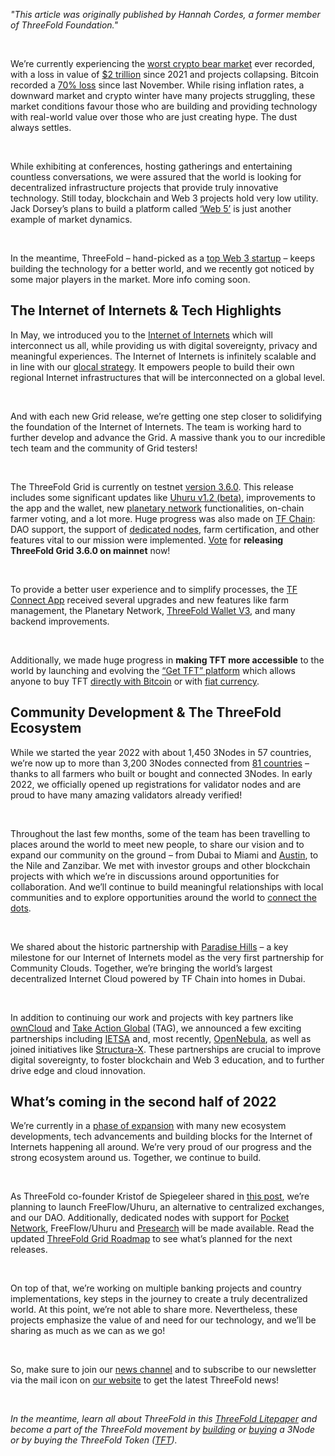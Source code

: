 *"This article was originally published by Hannah Cordes, a former member of ThreeFold Foundation."*

<br>

We’re currently experiencing the [worst crypto bear market](https://cointelegraph.com/news/2022-bear-market-has-been-the-worst-on-record-glassnode) ever recorded, with a loss in value of [$2 trillion](https://www.cnbc.com/2022/07/14/why-the-2022-crypto-winter-is-unlike-previous-bear-markets.html) since 2021 and projects collapsing. Bitcoin recorded a [70% loss](https://www.cnbc.com/2022/07/14/why-the-2022-crypto-winter-is-unlike-previous-bear-markets.html) since last November. While rising inflation rates, a downward market and crypto winter have many projects struggling, these market conditions favour those who are building and providing technology with real-world value over those who are just creating hype. The dust always settles.

<br/>

While exhibiting at conferences, hosting gatherings and entertaining countless conversations, we were assured that the world is looking for decentralized infrastructure projects that provide truly innovative technology. Still today, blockchain and Web 3 projects hold very low utility. Jack Dorsey’s plans to build a platform called [‘Web 5’](https://cryptopotato.com/jack-dorsey-snubs-web-3-for-all-new-web-5-platform/) is just another example of market dynamics.

<br/>

In the meantime, ThreeFold – hand-picked as a [top Web 3 startup](https://www.startus-insights.com/innovators-guide/web3-startups/) – keeps building the technology for a better world, and we recently got noticed by some major players in the market. More info coming soon.

## The Internet of Internets & Tech Highlights

In May, we introduced you to the [Internet of Internets](https://threefold.io/blog/internet_of_internets/) which will interconnect us all, while providing us with digital sovereignty, privacy and meaningful experiences. The Internet of Internets is infinitely scalable and in line with our [glocal strategy](https://threefold.io/blog/connecting_the_dots/). It empowers people to build their own regional Internet infrastructures that will be interconnected on a global level.

<br/>

And with each new Grid release, we’re getting one step closer to solidifying the foundation of the Internet of Internets. The team is working hard to further develop and advance the Grid. A massive thank you to our incredible tech team and the community of Grid testers!

<br/>

The ThreeFold Grid is currently on testnet [version 3.6.0](https://forum.threefold.io/t/tfgrid-v3-6-0-is-now-live/3084?u=hannahcordes). This release includes some significant updates like [Uhuru v1.2 (beta)](https://beta.uhuru.me/), improvements to the app and the wallet, new [planetary network](https://library.threefold.me/info/manual/#/manual__tfgrid_release_3_6_0?id=tf-planetary-network-v030) functionalities, on-chain farmer voting, and a lot more. Huge progress was also made on [TF Chain](https://library.threefold.me/info/manual/#/manual__tfgrid_release_3_6_0?id=tfchain-v112): DAO support, the support of [dedicated nodes](https://forum.threefold.io/t/dedicated-node-support/2521), farm certification, and other features vital to our mission were implemented. [Vote](https://forum.threefold.io/t/release-of-tfgrid-3-6/3144?u=hannahcordes) for **releasing ThreeFold Grid 3.6.0 on mainnet** now!

<br/>

To provide a better user experience and to simplify processes, the [TF Connect App](https://library.threefold.me/info/manual/#/manual__tfgrid_release_3_6_0?id=tfconnect-app-v360) received several upgrades and new features like farm management, the Planetary Network, [ThreeFold Wallet V3](https://forum.threefold.io/t/tf-connect-wallet-v3/2565), and many backend improvements.

<br/>

Additionally, we made huge progress in **making TFT more accessible** to the world by launching and evolving the [“Get TFT” platform](https://gettft.com/gettft/) which allows anyone to buy TFT [directly with Bitcoin](https://forum.threefold.io/t/get-tft-directly-with-btc/1825) or with [fiat currency](https://forum.threefold.io/t/tft-fiat-gateway-beta-testing-program/2746).

## Community Development & The ThreeFold Ecosystem

While we started the year 2022 with about 1,450 3Nodes in 57 countries, we’re now up to more than 3,200 3Nodes connected from [81 countries](https://explorer.threefold.io/) – thanks to all farmers who built or bought and connected 3Nodes. In early 2022, we officially opened up registrations for validator nodes and are proud to have many amazing validators already verified!

<br/>

Throughout the last few months, some of the team has been travelling to places around the world to meet new people, to share our vision and to expand our community on the ground – from Dubai to Miami and [Austin](https://threefold.io/blog/consensus_2022_recap/), to the Nile and Zanzibar. We met with investor groups and other blockchain projects with which we’re in discussions around opportunities for collaboration. And we’ll continue to build meaningful relationships with local communities and to explore opportunities around the world to [connect the dots](https://threefold.io/blog/connecting_the_dots/). 

<br/>

We shared about the historic partnership with [Paradise Hills](https://threefold.io/blog/paradise_hills/) – a key milestone for our Internet of Internets model as the very first partnership for Community Clouds. Together, we’re bringing the world’s largest decentralized Internet Cloud powered by TF Chain into homes in Dubai.

<br/>

In addition to continuing our work and projects with key partners like [ownCloud](https://forum.threefold.io/t/tfgrid-v3-6-0-is-now-live/3084) and [Take Action Global](https://forum.threefold.io/c/ecosystem-developments/sustainability/90) (TAG), we announced a few exciting partnerships including [IETSA](https://threefold.io/news/post/threefold_ietsa/) and, most recently, [OpenNebula](https://threefold.io/news/post/opennebula_threefold/), as well as joined initiatives like [Structura-X](https://www.gaia-x.eu/news/structura-x-lighthouse-project-european-cloud-infrastructure-launched-concrete-implementation). These partnerships are crucial to improve digital sovereignty, to foster blockchain and Web 3 education, and to further drive edge and cloud innovation.

## What’s coming in the second half of 2022

We’re currently in a [phase of expansion](https://threefold.io/blog/four_phases_of_threefold/) with many new ecosystem developments, tech advancements and building blocks for the Internet of Internets happening all around. We’re very proud of our progress and the strong ecosystem around us. Together, we continue to build.

<br/>

As ThreeFold co-founder Kristof de Spiegeleer shared in [this post](https://forum.threefold.io/t/what-is-the-real-value-of-tft/3143?u=hannahcordes), we’re planning to launch FreeFlow/Uhuru, an alternative to centralized exchanges, and our DAO. Additionally, dedicated nodes with support for [Pocket Network](https://library.threefold.me/info/manual/#/manual__tfgrid_release_3_6_0?id=tfnode-pilot-v010), FreeFlow/Uhuru and [Presearch](https://library.threefold.me/info/manual/#/manual__weblets_presearch?id=presearch) will be made available. Read the updated [ThreeFold Grid Roadmap](https://forum.threefold.io/t/internal-roadmap-3-5-3-6/2928?u=hannahcordes) to see what’s planned for the next releases.

<br/>

On top of that, we’re working on multiple banking projects and country implementations, key steps in the journey to create a truly decentralized world. At this point, we’re not able to share more. Nevertheless, these projects emphasize the value of and need for our technology, and we’ll be sharing as much as we can as we go!

<br/>

So, make sure to join our [news channel](https://t.me/threefoldnews) and to subscribe to our newsletter via the mail icon on [our website](https://threefold.io/) to get the latest ThreeFold news!

<br/>

*In the meantime, learn all about ThreeFold in this [ThreeFold Litepaper](http://litepaper.threefold.me/) and become a part of the ThreeFold movement by [building](https://library.threefold.me/info/threefold#/tfgrid/farming/threefold__diy_guide) or [buying](https://marketplace.3node.global/) a 3Node or by buying the ThreeFold Token ([TFT](https://threefold.io/tft)).*
